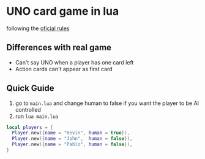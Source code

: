 # UNO card game in lua

following the [oficial rules](https://en.wikipedia.org/wiki/Uno_(card_game))

## Differences with real game

* Can't say UNO when a player has one card left
* Action cards can't appear as first card

## Quick Guide

1. go to `main.lua` and change human to false if you want the player to be
AI controlled
2. run `lua main.lua`

```lua
local players = {
  Player.new({name = "Kevin", human = true}),
  Player.new({name = "John",  human = false}),
  Player.new({name = "Pablo", human = false}),
}
```
